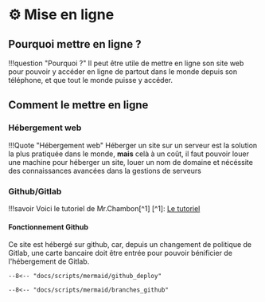 # ⚙️ Mise en ligne

## Pourquoi mettre en ligne ?

!!!question "Pourquoi ?"
    Il peut être utile de mettre en ligne son site web pour pouvoir y accéder en ligne de partout dans le monde depuis son téléphone, et que tout le monde puisse y accéder.

## Comment le mettre en ligne

### Hébergement web

!!!Quote "Hébergement web"
    Héberger un site sur un serveur est la solution la plus pratiquée dans le monde, **mais** celà à un coût, il faut pouvoir louer une machine pour héberger un site, louer un nom de domaine et nécéssite des connaissances avancées dans la gestions de serveurs

### Github/Gitlab

!!!savoir 
    Voici le tutoriel de Mr.Chambon[^1]
    [^1]: [Le tutoriel](https://ens-fr.gitlab.io/mkdocs/gitlab-mkdocs/)

#### Fonctionnement Github

Ce site est hébergé sur github, car, depuis un changement de politique de Gitlab, une carte bancaire doit être entrée pour pouvoir bénificier de l'hébergement de Gitlab.


```mermaid
--8<-- "docs/scripts/mermaid/github_deploy"
```
```mermaid
--8<-- "docs/scripts/mermaid/branches_github"
```